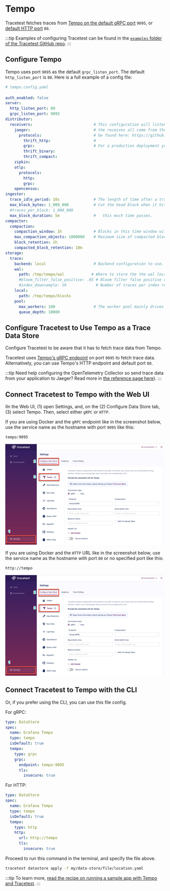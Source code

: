 # Tempo

Tracetest fetches traces from [Tempo on the default gRPC port](https://grafana.com/docs/tempo/latest/configuration/#server) `9095`, or [default HTTP port](https://grafana.com/docs/tempo/latest/configuration/#server) `80`.

:::tip
Examples of configuring Tracetest can be found in the [`examples` folder of the Tracetest GitHub repo](https://github.com/kubeshop/tracetest/tree/main/examples).
:::

## Configure Tempo

Tempo uses port `9095` as the default `grpc_listen_port`. The default `http_listen_port` is `80`. Here is a full example of a config file:

```yaml
# tempo.config.yaml

auth_enabled: false
server:
  http_listen_port: 80
  grpc_listen_port: 9095
distributor:
  receivers:                           # This configuration will listen on all ports and protocols that Tempo is capable of.
    jaeger:                            # the receives all come from the OpenTelemetry collector.  more configuration information can
      protocols:                       # be found here: https://github.com/open-telemetry/opentelemetry-collector/tree/master/receiver.
        thrift_http:                   #
        grpc:                          # For a production deployment you should only enable the receivers you need!
        thrift_binary:
        thrift_compact:
    zipkin:
    otlp:
      protocols:
        http:
        grpc:
    opencensus:
ingester:
  trace_idle_period: 10s               # The length of time after a trace has not received spans to consider it complete and flush it.
  max_block_bytes: 1_000_000           # Cut the head block when it hits this size or ...
  #traces_per_block: 1_000_000
  max_block_duration: 5m               #   this much time passes.
compactor:
  compaction:
    compaction_window: 1h              # Blocks in this time window will be compacted together.
    max_compaction_objects: 1000000    # Maximum size of compacted blocks.
    block_retention: 1h
    compacted_block_retention: 10m
storage:
  trace:
    backend: local                     # Backend configuration to use.
    wal:
      path: /tmp/tempo/wal            # Where to store the the wal locally.
      #bloom_filter_false_positive: .05 # Bloom filter false positive rate.  Lower values create larger filters but fewer false positives.
      #index_downsample: 10             # Number of traces per index record.
    local:
      path: /tmp/tempo/blocks
    pool:
      max_workers: 100                 # The worker pool mainly drives querying, but is also used for polling the blocklist.
      queue_depth: 10000

```

## Configure Tracetest to Use Tempo as a Trace Data Store

Configure Tracetest to be aware that it has to fetch trace data from Tempo.

Tracetest uses [Tempo's gRPC endpoint](https://grafana.com/docs/tempo/latest/configuration/#server) on port `9095` to fetch trace data. Alternatively, you can use Tempo's HTTP endpoint and default port `80`.

:::tip
Need help configuring the OpenTelemetry Collector so send trace data from your application to Jaeger? Read more in [the reference page here](../opentelemetry-collector-configuration-file-reference)).
:::

## Connect Tracetest to Tempo with the Web UI

IIn the Web UI, (1) open Settings, and, on the (2) Configure Data Store tab, (3) select Tempo. Then, select either `gRPC` or `HTTP`.

If you are using Docker and the `gRPC` endpoint like in the screenshot below, use the service name as the hostname with port `9095` like this:

```
tempo:9095
```
![Tempo](../img/Tempo-settings.png)

<!---![](https://res.cloudinary.com/djwdcmwdz/image/upload/v1678891103/Blogposts/Docs/screely-1678891089174_jyclka.png)-->

If you are using Docker and the `HTTP` URL like in the screenshot below, use the service name as the hostname with port `80` or no specified port like this:

```
http://tempo
```

![Tempo](../img/Tempo-settings.png)

<!---![](https://res.cloudinary.com/djwdcmwdz/image/upload/v1678982310/Blogposts/Docs/screely-1678982283099_ywstac.png)-->


## Connect Tracetest to Tempo with the CLI

Or, if you prefer using the CLI, you can use this file config.

For gRPC:

```yaml
type: DataStore
spec:
  name: Grafana Tempo
  type: tempo
  isDefault: true
  tempo:
    type: grpc
    grpc:
      endpoint: tempo:9095
      tls:
        insecure: true
```

For HTTP:

```yaml
type: DataStore
spec:
  name: Grafana Tempo
  type: tempo
  isDefault: true
  tempo:
    type: http
    http:
      url: http://tempo
      tls:
        insecure: true
```

Proceed to run this command in the terminal, and specify the file above.

```bash
tracetest datastore apply -f my/data-store/file/location.yaml
```

:::tip
To learn more, [read the recipe on running a sample app with Tempo and Tracetest](../../examples-tutorials/recipes/running-tracetest-with-tempo.md).
:::
